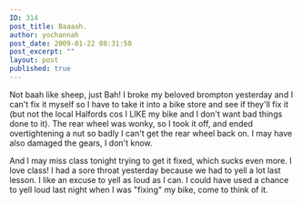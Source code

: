 ```yaml
---
ID: 314
post_title: Baaaah.
author: yochannah
post_date: 2009-01-22 08:31:50
post_excerpt: ""
layout: post
published: true
---
```

Not baah like sheep, just Bah! I broke my beloved brompton yesterday and I can't fix it myself so I have to take it into a bike store and see if they'll fix it (but not the local Halfords cos I LIKE my bike and I don't want bad things done to it). The rear wheel was wonky, so I took it off, and ended overtightening a nut so badly I can't get the rear wheel back on. I may have also damaged the gears, I don't know. 

And I may miss class tonight trying to get it fixed, which sucks even more. I love class! I had a sore throat yesterday because we had to yell a lot last lesson. I like an excuse to yell as loud as I can. I could have used a chance to yell loud last night when I was "fixing" my bike, come to think of it.